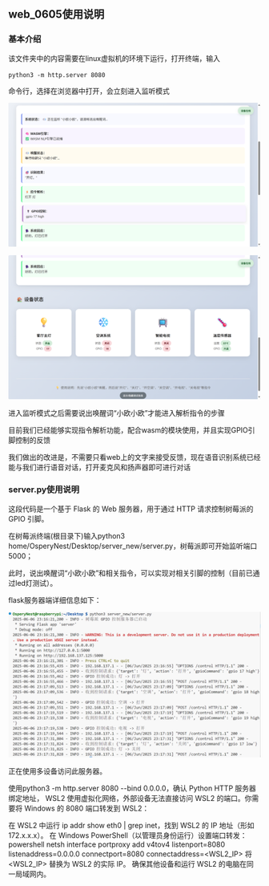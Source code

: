 ## web_0605使用说明

### 基本介绍

该文件夹中的内容需要在linux虚拟机的环境下运行，打开终端，输入

`python3 -m http.server 8080`

命令行，选择在浏览器中打开，会立刻进入监听模式

![项目中的截图_1](figs/bd61c5bb80829decd07b72e911b5411d.png)

![项目中的截图_2](figs/511a7a098c3ac12b5962fb97dba70b2d.png)

进入监听模式之后需要说出唤醒词“小欧小欧”才能进入解析指令的步骤

目前我们已经能够实现指令解析功能，配合wasm的模块使用，并且实现GPIO引脚控制的反馈

我们做出的改进是，不需要只看web上的文字来接受反馈，现在语音识别系统已经能与我们进行语音对话，打开麦克风和扬声器即可进行对话

### server.py使用说明

这段代码是一个基于 Flask 的 Web 服务器，用于通过 HTTP 请求控制树莓派的 GPIO 引脚。

在树莓派终端(根目录下)输入python3 home/OsperyNest/Desktop/server_new/server.py，树莓派即可开始监听端口5000；

此时，说出唤醒词“小欧小欧”和相关指令，可以实现对相关引脚的控制（目前已通过led灯测试）。

flask服务器端详细信息如下：

![](figs/image_flask.png)

正在使用多设备访问此服务器。

使用python3 -m http.server 8080 --bind 0.0.0.0，确认 Python HTTP 服务器绑定地址，
WSL2 使用虚拟化网络，外部设备无法直接访问 WSL2 的端口。你需要将 Windows 的 8080 端口转发到 WSL2：

在 WSL2 中运行 ip addr show eth0 | grep inet，找到 WSL2 的 IP 地址（形如 172.x.x.x）。
在 Windows PowerShell（以管理员身份运行）设置端口转发：
powershell
netsh interface portproxy add v4tov4 listenport=8080 listenaddress=0.0.0.0 connectport=8080 connectaddress=<WSL2_IP>
将 <WSL2_IP> 替换为 WSL2 的实际 IP。
确保其他设备和运行 WSL2 的电脑在同一局域网内。

